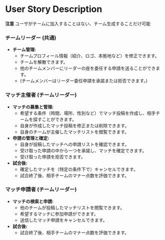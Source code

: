 # User Story Description

**注意** ユーザがチームに加入することはない、チーム生成することだけ可能

### チームリーダー (共通)

*   **チーム管理:**
    *   チームプロフィール情報（紹介、ロゴ、本拠地など）を修正できます。
    *   チームを解散できます。
    *   他のチームメンバーにリーダーの座を委任する申請を送ることができます。
    *   (チームメンバーはリーダー委任申請を承諾または拒否できます。)

### マッチ主催者 (チームリーダー)
*   **マッチの募集と管理:**
    *   希望する条件（時間、場所、性別など）でマッチ投稿を作成し、相手チームを探すことができます。
    *   自身が作成したマッチ投稿を修正または削除できます。
    *   自身のチームが主催したマッチリストを閲覧できます。
*   **申請の管理と確定:**
    *   自身が投稿したマッチへの申請リストを確認できます。
    *   受け取った申請の中から一つを承諾し、マッチを確定できます。
    *   受け取った申請を拒否できます。
*   **試合後:**
    *   確定したマッチを（特定の条件下で）キャンセルできます。
    *   試合終了後、相手チームのマナー点数を評価できます。

### マッチ申請者 (チームリーダー)
*   **マッチの検索と申請:**
    *   他のチームが投稿したマッチリストを閲覧できます。
    *   希望するマッチに参加申請ができます。
    *   送信したマッチ申請をキャンセルできます。
*   **試合後:**
    *   試合終了後、相手チームのマナー点数を評価できます。